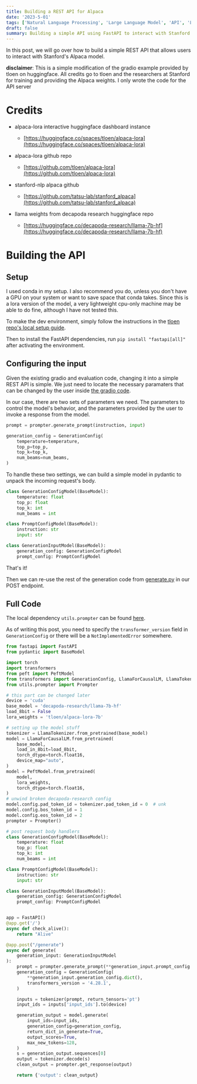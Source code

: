 ```yaml
---
title: Building a REST API for Alpaca
date: '2023-5-01'
tags: ['Natural Language Processing', 'Large Language Model', 'API', 'LLAMA', 'ALPACA', 'Pytorch']
draft: false
summary: Building a simple API using FastAPI to interact with Stanford NLP's Alpaca model
---
```


In this post, we will go over how to build a simple REST API that allows users to interact with Stanford's Alpaca model.

**disclaimer**: This is a simple modification of the gradio example provided by tloen on huggingface. All credits go to tloen and the researchers at Stanford for training and providing the Alpaca weights. I only wrote the code for the API server

# Credits

- alpaca-lora interactive huggingface dashboard instance

  - [https://huggingface.co/spaces/tloen/alpaca-lora](https://huggingface.co/spaces/tloen/alpaca-lora)

- alpaca-lora github repo

  - [https://github.com/tloen/alpaca-lora](https://github.com/tloen/alpaca-lora)

- stanford-nlp alpaca github

  - [https://github.com/tatsu-lab/stanford_alpaca](https://github.com/tatsu-lab/stanford_alpaca)

- llama weights from decapoda research huggingface repo
  - [https://huggingface.co/decapoda-research/llama-7b-hf](https://huggingface.co/decapoda-research/llama-7b-hf)

# Building the API

## Setup

I used conda in my setup. I also recommend you do, unless you don't have a GPU on your system or want to save space that conda takes. Since this is a lora version of the model, a very lightweight cpu-only machine may be able to do fine, although I have not tested this.

To make the dev environment, simply follow the instructions in the [tloen repo's local setup guide](https://github.com/tloen/alpaca-lora#local-setup).

Then to install the FastAPI dependencies, run `pip install "fastapi[all]"` after activating the environment.

## Configuring the input

Given the existing gradio and evaluation code, changing it into a simple REST API is simple. We just need to locate the necessary paramaters that can be changed by the user inside [the gradio code](https://github.com/tloen/alpaca-lora/blob/main/generate.py).

In our case, there are two sets of parameters we need. The parameters to control the model's behavior, and the parameters provided by the user to invoke a response from the model.

```python
prompt = prompter.generate_prompt(instruction, input)
```

```python
generation_config = GenerationConfig(
    temperature=temperature,
    top_p=top_p,
    top_k=top_k,
    num_beams=num_beams,
)
```

To handle these two settings, we can build a simple model in pydantic to unpack the incoming request's body.

```python
class GenerationConfigModel(BaseModel):
    temperature: float
    top_p: float
    top_k: int
    num_beams = int

class PromptConfigModel(BaseModel):
    instruction: str
    input: str

class GenerationInputModel(BaseModel):
    generation_config: GenerationConfigModel
    prompt_config: PromptConfigModel
```

That's it!

Then we can re-use the rest of the generation code from [generate.py](https://github.com/tloen/alpaca-lora/blob/main/generate.py) in our POST endpoint.

## Full Code

The local dependency `utils.prompter` can be found [here](https://github.com/tloen/alpaca-lora/blob/main/utils/prompter.py).

As of writing this post, you need to specify the `transformer_version` field in `GenerationConfig` or there will be a `NotImplementedError` somewhere.

```python
from fastapi import FastAPI
from pydantic import BaseModel

import torch
import transformers
from peft import PeftModel
from transformers import GenerationConfig, LlamaForCausalLM, LlamaTokenizer
from utils.prompter import Prompter

# this part can be changed later
device = 'cuda'
base_model = 'decapoda-research/llama-7b-hf'
load_8bit = False
lora_weights = 'tloen/alpaca-lora-7b'

# setting up the model stuff
tokenizer = LlamaTokenizer.from_pretrained(base_model)
model = LlamaForCausalLM.from_pretrained(
    base_model,
    load_in_8bit=load_8bit,
    torch_dtype=torch.float16,
    device_map="auto",
)
model = PeftModel.from_pretrained(
    model,
    lora_weights,
    torch_dtype=torch.float16,
)
# unwind broken decapoda-research config
model.config.pad_token_id = tokenizer.pad_token_id = 0  # unk
model.config.bos_token_id = 1
model.config.eos_token_id = 2
prompter = Prompter()

# post request body handlers
class GenerationConfigModel(BaseModel):
    temperature: float
    top_p: float
    top_k: int
    num_beams = int

class PromptConfigModel(BaseModel):
    instruction: str
    input: str

class GenerationInputModel(BaseModel):
    generation_config: GenerationConfigModel
    prompt_config: PromptConfigModel


app = FastAPI()
@app.get('/')
async def check_alive():
    return "Alive"

@app.post("/generate")
async def generate(
    generation_input: GenerationInputModel
):
    prompt = prompter.generate_prompt(**generation_input.prompt_config.dict())
    generation_config = GenerationConfig(
        **generation_input.generation_config.dict(),
        transformers_version = '4.28.1',
    )

    inputs = tokenizer(prompt, return_tensors='pt')
    input_ids = inputs['input_ids'].to(device)

    generation_output = model.generate(
        input_ids=input_ids,
        generation_config=generation_config,
        return_dict_in_generate=True,
        output_scores=True,
        max_new_tokens=128,
    )
    s = generation_output.sequences[0]
    output = tokenizer.decode(s)
    clean_output = prompter.get_response(output)

    return {'output': clean_output}
```
